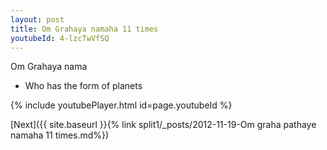 ```yaml
---
layout: post
title: Om Grahaya namaha 11 times
youtubeId: 4-lzcTwVfSQ
---
```

 
 
Om Grahaya nama 
 
 -  Who has the form of planets 
 
  
 
  
 
 
 
 
 
 


{% include youtubePlayer.html id=page.youtubeId %}
 
[Next]({{ site.baseurl }}{% link  split1/_posts/2012-11-19-Om graha pathaye namaha 11 times.md%})
 
